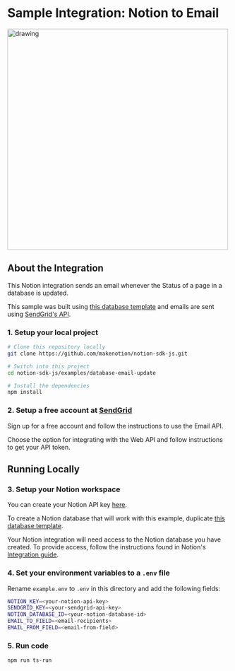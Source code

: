 # Sample Integration: Notion to Email

<img src="https://dev.notion.so/front-static/external/readme/images/notion-email-example@2x.png" alt="drawing" width="500"/>

## About the Integration

This Notion integration sends an email whenever the Status of a page in a database is updated.

This sample was built using [this database template](https://public-api-examples.notion.site/0def5dfb6d9b4cdaa907a0466834b9f4?v=aea75fc133e54b3382d12292291d9248) and emails are sent using [SendGrid's API](https://sendgrid.com).

### 1. Setup your local project

```zsh
# Clone this repository locally
git clone https://github.com/makenotion/notion-sdk-js.git

# Switch into this project
cd notion-sdk-js/examples/database-email-update

# Install the dependencies
npm install
```

### 2. Setup a free account at [SendGrid](https://sendgrid.com)

Sign up for a free account and follow the instructions to use the Email API.

Choose the option for integrating with the Web API and follow instructions to
get your API token.

## Running Locally

### 3. Setup your Notion workspace

You can create your Notion API key [here](https://www.notion.com/my-integrations).

To create a Notion database that will work with this example, duplicate [this database template](https://public-api-examples.notion.site/0def5dfb6d9b4cdaa907a0466834b9f4?v=aea75fc133e54b3382d12292291d9248).

Your Notion integration will need access to the Notion database you have created. To provide access, follow the instructions found in Notion's [Integration guide](https://developers.notion.com/docs/create-a-notion-integration#step-2-share-a-database-with-your-integration).

### 4. Set your environment variables to a `.env` file

Rename `example.env` to `.env` in this directory and add the following fields:

```zsh
NOTION_KEY=<your-notion-api-key>
SENDGRID_KEY=<your-sendgrid-api-key>
NOTION_DATABASE_ID=<your-notion-database-id>
EMAIL_TO_FIELD=<email-recipients>
EMAIL_FROM_FIELD=<email-from-field>
```

### 5. Run code

```zsh
npm run ts-run
```
